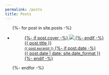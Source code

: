 ```yaml
---
permalink: /posts
title: Posts
---
```


<ul class="post-list">
{%- for post in site.posts -%}
    <li class="post-list-item">
        <a href="{{ post.url | relative_url }}">
            <figure class="post-entry">
    {%- if post.cover -%}
                <img class="post-entry-image" src="{{ post.cover | relative_url }}">
    {%- endif -%}
                <figcaption class="post-entry-title">{{ post.title }}</figcaption>
                <small class="post-entry-excerpt">{{ post.excerpt }}</small>
    {%- if post.date -%}
                <div class="post-entry-meta">
                    <time datetime="{{ post.date | date_to_xmlschema }}">{{ post.date | date: site.date_format }}</time>
                </div>
    {%- endif -%}
            </figure>
        </a>
    </li>
{%- endfor -%}
</ul>
